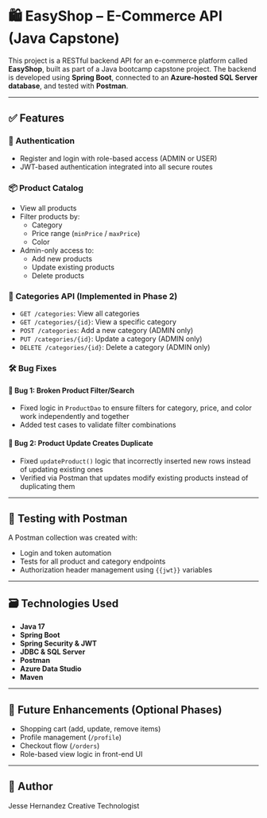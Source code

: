# 🛍️ EasyShop – E-Commerce API (Java Capstone)

This project is a RESTful backend API for an e-commerce platform called **EasyShop**, built as part of a Java bootcamp capstone project. The backend is developed using **Spring Boot**, connected to an **Azure-hosted SQL Server database**, and tested with **Postman**.

---

## ✅ Features

### 🔐 Authentication
- Register and login with role-based access (ADMIN or USER)
- JWT-based authentication integrated into all secure routes

### 📦 Product Catalog
- View all products
- Filter products by:
    - Category
    - Price range (`minPrice` / `maxPrice`)
    - Color
- Admin-only access to:
    - Add new products
    - Update existing products
    - Delete products

### 📁 Categories API (Implemented in Phase 2)
- `GET /categories`: View all categories
- `GET /categories/{id}`: View a specific category
- `POST /categories`: Add a new category (ADMIN only)
- `PUT /categories/{id}`: Update a category (ADMIN only)
- `DELETE /categories/{id}`: Delete a category (ADMIN only)

### 🛠 Bug Fixes
#### 🐛 Bug 1: Broken Product Filter/Search
- Fixed logic in `ProductDao` to ensure filters for category, price, and color work independently and together
- Added test cases to validate filter combinations

#### 🐛 Bug 2: Product Update Creates Duplicate
- Fixed `updateProduct()` logic that incorrectly inserted new rows instead of updating existing ones
- Verified via Postman that updates modify existing products instead of duplicating them

---

## 🧪 Testing with Postman

A Postman collection was created with:
- Login and token automation
- Tests for all product and category endpoints
- Authorization header management using `{{jwt}}` variables

---

## 🗃 Technologies Used

- **Java 17**
- **Spring Boot**
- **Spring Security & JWT**
- **JDBC & SQL Server**
- **Postman**
- **Azure Data Studio**
- **Maven**

---


## 🌱 Future Enhancements (Optional Phases)

- Shopping cart (add, update, remove items)
- Profile management (`/profile`)
- Checkout flow (`/orders`)
- Role-based view logic in front-end UI

---

## 👤 Author
Jesse Hernandez
Creative Technologist